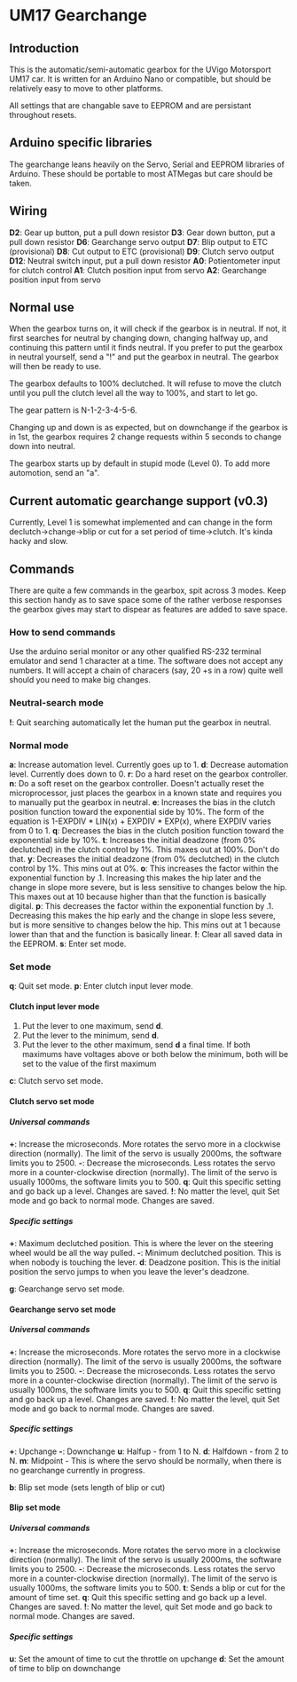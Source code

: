 # UM17 Gearchange

## Introduction
This is the automatic/semi-automatic gearbox for the UVigo Motorsport UM17 car. It is written for an Arduino Nano or compatible, but should be relatively easy to move to other platforms.

All settings that are changable save to EEPROM and are persistant throughout resets.

## Arduino specific libraries
The gearchange leans heavily on the Servo, Serial and EEPROM libraries of Arduino. These should be portable to most ATMegas but care should be taken.

## Wiring
**D2**: Gear up button, put a pull down resistor
**D3**: Gear down button, put a pull down resistor
**D6**: Gearchange servo output
**D7**: Blip output to ETC (provisional)
**D8**: Cut output to ETC (provisional)
**D9**: Clutch servo output
**D12**: Neutral switch input, put a pull down resistor
**A0**: Potientometer input for clutch control
**A1**: Clutch position input from servo
**A2**: Gearchange position input from servo

## Normal use
When the gearbox turns on, it will check if the gearbox is in neutral. If not, it first searches for neutral by changing down, changing halfway up, and continuing this pattern until it finds neutral. If you prefer to put the gearbox in neutral yourself, send a "!" and put the gearbox in neutral. The gearbox will then be ready to use.

The gearbox defaults to 100% declutched. It will refuse to move the clutch until you pull the clutch level all the way to 100%, and start to let go. 

The gear pattern is N-1-2-3-4-5-6.

Changing up and down is as expected, but on downchange if the gearbox is in 1st, the gearbox requires 2 change requests within 5 seconds to change down into neutral. 

The gearbox starts up by default in stupid mode (Level 0). To add more automotion, send an "a".

## Current automatic gearchange support (v0.3)
Currently, Level 1 is somewhat implemented and can change in the form declutch->change->blip or cut for a set period of time->clutch. It's kinda hacky and slow.

## Commands
There are quite a few commands in the gearbox, spit across 3 modes. Keep this section handy as to save space some of the rather verbose responses the gearbox gives may start to dispear as features are added to save space.

### How to send commands
Use the arduino serial monitor or any other qualified RS-232 terminal emulator and send 1 character at a time. The software does not accept any numbers. It will accept a chain of characers (say, 20 +s in a row) quite well should you need to make big changes.

### Neutral-search mode
**!**: Quit searching automatically let the human put the gearbox in neutral.

### Normal mode
**a**: Increase automation level. Currently goes up to 1.
**d**: Decrease automation level. Currently does down to 0.
**r**: Do a hard reset on the gearbox controller.
**n**: Do a soft reset on the gearbox controller. Doesn't actually reset the microprocessor, just places the gearbox in a known state and requires you to manually put the gearbox in neutral.
**e**: Increases the bias in the clutch position function toward the exponential side by 10%. The form of the equation is 1-EXPDIV * LIN(x) + EXPDIV * EXP(x), where EXPDIV varies from 0 to 1.
**q**: Decreases the bias in the clutch position function toward the exponential side by 10%.
**t**: Increases the initial deadzone (from 0% declutched) in the clutch control by 1%. This maxes out at 100%. Don't do that.
**y**: Decreases the initial deadzone (from 0% declutched) in the clutch control by 1%. This mins out at 0%.
**o**: This increases the factor within the exponential function by .1. Increasing this makes the hip later and the change in slope more severe, but is less sensitive to changes below the hip. This maxes out at 10 because higher than that the function is basically digital.
**p**: This decreases the factor within the exponential function by .1. Decreasing this makes the hip early and the change in slope less severe, but is more sensitive to changes below the hip. This mins out at 1 because lower than that and the function is basically linear.
**!**: Clear all saved data in the EEPROM.
**s**: Enter set mode.

### Set mode
**q**: Quit set mode.
**p**: Enter clutch input lever mode.
#### Clutch input lever mode
1. Put the lever to one maximum, send **d**.
2. Put the lever to the minimum, send **d**.
3. Put the lever to the other maximum, send **d** a final time.
If both maximums have voltages above or both below the minimum, both will be set to the value of the first maximum

**c**: Clutch servo set mode.
#### Clutch servo set mode
##### Universal commands
**+**: Increase the microseconds. More rotates the servo more in a clockwise direction (normally). The limit of the servo is usually 2000ms, the software limits you to 2500.
**-**: Decrease the microseconds. Less rotates the servo more in a counter-clockwise direction (normally). The limit of the servo is usually 1000ms, the software limits you to 500.
**q**: Quit this specific setting and go back up a level. Changes are saved.
**!**: No matter the level, quit Set mode and go back to normal mode. Changes are saved.
##### Specific settings
**+**: Maximum declutched position. This is where the lever on the steering wheel would be all the way pulled.
**-**: Minimum declutched position. This is when nobody is touching the lever.
**d**: Deadzone position. This is the initial position the servo jumps to when you leave the lever's deadzone.

**g**: Gearchange servo set mode.
#### Gearchange servo set mode
##### Universal commands
**+**: Increase the microseconds. More rotates the servo more in a clockwise direction (normally). The limit of the servo is usually 2000ms, the software limits you to 2500.
**-**: Decrease the microseconds. Less rotates the servo more in a counter-clockwise direction (normally). The limit of the servo is usually 1000ms, the software limits you to 500.
**q**: Quit this specific setting and go back up a level. Changes are saved.
**!**: No matter the level, quit Set mode and go back to normal mode. Changes are saved.
##### Specific settings
**+**: Upchange
**-**: Downchange
**u**: Halfup - from 1 to N.
**d**: Halfdown - from 2 to N.
**m**: Midpoint - This is where the servo should be normally, when there is no gearchange currently in progress.

**b**: Blip set mode (sets length of blip or cut)
#### Blip set mode
##### Universal commands
**+**: Increase the microseconds. More rotates the servo more in a clockwise direction (normally). The limit of the servo is usually 2000ms, the software limits you to 2500.
**-**: Decrease the microseconds. Less rotates the servo more in a counter-clockwise direction (normally). The limit of the servo is usually 1000ms, the software limits you to 500.
**t**: Sends a blip or cut for the amount of time set.
**q**: Quit this specific setting and go back up a level. Changes are saved.
**!**: No matter the level, quit Set mode and go back to normal mode. Changes are saved.
##### Specific settings
**u**: Set the amount of time to cut the throttle on upchange
**d**: Set the amount of time to blip on downchange
